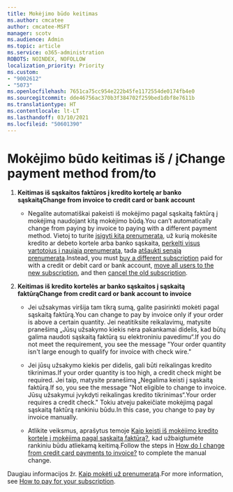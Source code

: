 ```yaml
---
title: Mokėjimo būdo keitimas
ms.author: cmcatee
author: cmcatee-MSFT
manager: scotv
ms.audience: Admin
ms.topic: article
ms.service: o365-administration
ROBOTS: NOINDEX, NOFOLLOW
localization_priority: Priority
ms.custom:
- "9002612"
- "5073"
ms.openlocfilehash: 7651ca75cc954e222b45fe1172554de0174fb4e0
ms.sourcegitcommit: dde46756ac370b3f384702f259bed1dbf8e7611b
ms.translationtype: HT
ms.contentlocale: lt-LT
ms.lasthandoff: 03/10/2021
ms.locfileid: "50601390"
---
```

# <a name="change-payment-method-fromto"></a><span data-ttu-id="e2899-102">Mokėjimo būdo keitimas iš / į</span><span class="sxs-lookup"><span data-stu-id="e2899-102">Change payment method from/to</span></span>

1. <span data-ttu-id="e2899-103">**Keitimas iš sąskaitos faktūros į kredito kortelę ar banko sąskaitą**</span><span class="sxs-lookup"><span data-stu-id="e2899-103">**Change from invoice to credit card or bank account**</span></span>

    - <span data-ttu-id="e2899-104">Negalite automatiškai pakeisti iš mokėjimo pagal sąskaitą faktūrą į mokėjimą naudojant kitą mokėjimo būdą.</span><span class="sxs-lookup"><span data-stu-id="e2899-104">You can’t automatically change from paying by invoice to paying with a different payment method.</span></span> <span data-ttu-id="e2899-105">Vietoj to turite [įsigyti kitą prenumeratą](https://docs.microsoft.com/microsoft-365/commerce/try-or-buy-microsoft-365#buy-a-different-subscription), už kurią mokėsite kredito ar debeto kortele arba banko sąskaita, [perkelti visus vartotojus į naująją prenumeratą](https://docs.microsoft.com/microsoft-365/commerce/subscriptions/move-users-different-subscription), tada [atšaukti senąją prenumeratą](https://docs.microsoft.com/microsoft-365/commerce/subscriptions/cancel-your-subscription).</span><span class="sxs-lookup"><span data-stu-id="e2899-105">Instead, you must [buy a different subscription](https://docs.microsoft.com/microsoft-365/commerce/try-or-buy-microsoft-365#buy-a-different-subscription) paid for with a credit or debit card or bank account, [move all users to the new subscription](https://docs.microsoft.com/microsoft-365/commerce/subscriptions/move-users-different-subscription), and then [cancel the old subscription](https://docs.microsoft.com/microsoft-365/commerce/subscriptions/cancel-your-subscription).</span></span>

2. <span data-ttu-id="e2899-106">**Keitimas iš kredito kortelės ar banko sąskaitos į sąskaitą faktūrą**</span><span class="sxs-lookup"><span data-stu-id="e2899-106">**Change from credit card or bank account to invoice**</span></span>

    - <span data-ttu-id="e2899-107">Jei užsakymas viršija tam tikrą sumą, galite pasirinkti mokėti pagal sąskaitą faktūrą.</span><span class="sxs-lookup"><span data-stu-id="e2899-107">You can change to pay by invoice only if your order is above a certain quantity.</span></span> <span data-ttu-id="e2899-108">Jei neatitiksite reikalavimų, matysite pranešimą „Jūsų užsakymo kiekis nėra pakankamai didelis, kad būtų galima naudoti sąskaitą faktūrą su elektroniniu pavedimu“.</span><span class="sxs-lookup"><span data-stu-id="e2899-108">If you do not meet the requirement, you see the message "Your order quantity isn't large enough to qualify for invoice with check wire."</span></span>

    - <span data-ttu-id="e2899-109">Jei jūsų užsakymo kiekis per didelis, gali būti reikalingas kredito tikrinimas.</span><span class="sxs-lookup"><span data-stu-id="e2899-109">If your order quantity is too high, a credit check might be required.</span></span> <span data-ttu-id="e2899-110">Jei taip, matysite pranešimą „Negalima keisti į sąskaitą faktūrą.</span><span class="sxs-lookup"><span data-stu-id="e2899-110">If so, you see the message "Not eligible to change to invoice.</span></span> <span data-ttu-id="e2899-111">Jūsų užsakymui įvykdyti reikalingas kredito tikrinimas“.</span><span class="sxs-lookup"><span data-stu-id="e2899-111">Your order requires a credit check."</span></span> <span data-ttu-id="e2899-112">Tokiu atveju pakeičiate mokėjimą pagal sąskaitą faktūrą rankiniu būdu.</span><span class="sxs-lookup"><span data-stu-id="e2899-112">In this case, you change to pay by invoice manually.</span></span>

    - <span data-ttu-id="e2899-113">Atlikite veiksmus, aprašytus temoje [Kaip keisti iš mokėjimo kredito kortele į mokėjimą pagal sąskaitą faktūrą?](how-do-i-change-from-credit-card-payments-to-invoice.md), kad užbaigtumėte rankiniu būdu atliekamą keitimą.</span><span class="sxs-lookup"><span data-stu-id="e2899-113">Follow the steps in [How do I change from credit card payments to invoice?](how-do-i-change-from-credit-card-payments-to-invoice.md) to complete the manual change.</span></span>

<span data-ttu-id="e2899-114">Daugiau informacijos žr. [Kaip mokėti už prenumeratą](https://docs.microsoft.com/microsoft-365/commerce/billing-and-payments/pay-for-your-subscription).</span><span class="sxs-lookup"><span data-stu-id="e2899-114">For more information, see [How to pay for your subscription](https://docs.microsoft.com/microsoft-365/commerce/billing-and-payments/pay-for-your-subscription).</span></span>
